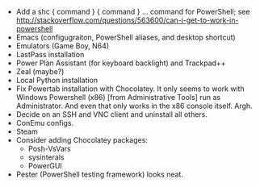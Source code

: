 * Add a shc { command } { command } ... command for PowerShell; see http://stackoverflow.com/questions/563600/can-i-get-to-work-in-powershell
* Emacs (configugraiton, PowerShell aliases, and desktop shortcut)
* Emulators (Game Boy, N64)
* LastPass installation
* Power Plan Assistant (for keyboard backlight) and Trackpad++
* Zeal (maybe?)
* Local Python installation
* Fix Powertab installation with Chocolatey. It only seems to work with Windows Powershell (x86) [from Administrative Tools] run as Administrator. And even that only works in the x86 console itself. Argh.
* Decide on an SSH and VNC client and uninstall all others.
* ConEmu configs.
* Steam
* Consider adding Chocolatey packages:
    * Posh-VsVars
    * sysinterals
    * PowerGUI
* Pester (PowerShell testing framework) looks neat.
